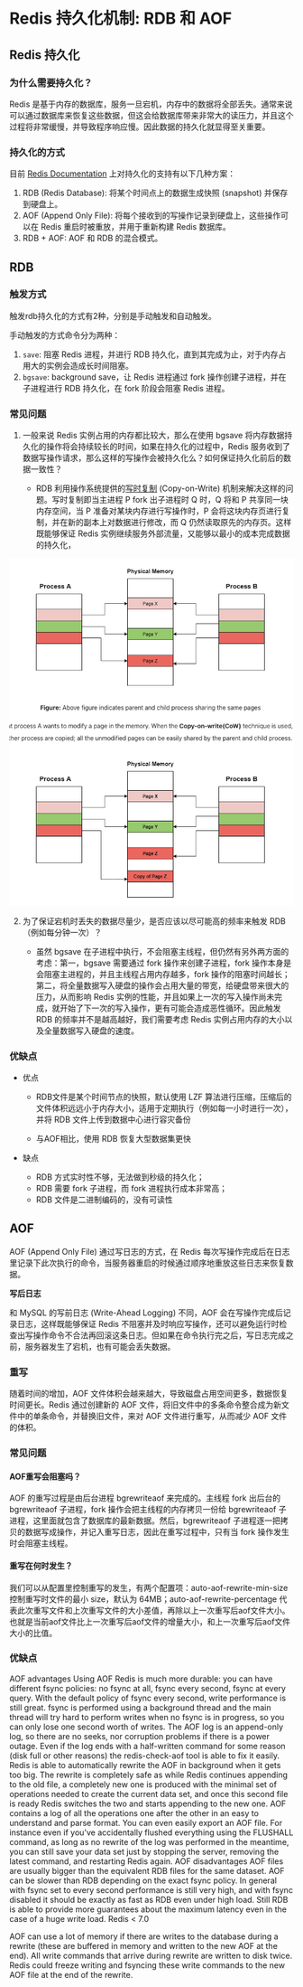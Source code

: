 # Redis 持久化机制: RDB 和 AOF

## Redis 持久化

### 为什么需要持久化？

Redis 是基于内存的数据库，服务一旦宕机，内存中的数据将全部丢失。通常来说可以通过数据库来恢复这些数据，但这会给数据库带来非常大的读压力，并且这个过程将非常缓慢，并导致程序响应慢。因此数据的持久化就显得至关重要。

### 持久化的方式

目前 [Redis Documentation](https://redis.io/docs/management/persistence/) 上对持久化的支持有以下几种方案：

1. RDB (Redis Database): 将某个时间点上的数据生成快照 (snapshot) 并保存到硬盘上。
2. AOF (Append Only File): 将每个接收到的写操作记录到硬盘上，这些操作可以在 Redis 重启时被重放，并用于重新构建 Redis 数据库。
3. RDB + AOF: AOF 和 RDB 的混合模式。

## RDB

### 触发方式

触发rdb持久化的方式有2种，分别是手动触发和自动触发。

手动触发的方式命令分为两种：

1. `save`: 阻塞 Redis 进程，并进行 RDB 持久化，直到其完成为止，对于内存占用大的实例会造成长时间阻塞。
2. `bgsave`: background save，让 Redis 进程通过 fork 操作创建子进程，并在子进程进行 RDB 持久化，在 fork 阶段会阻塞 Redis 进程。

### 常见问题

1. 一般来说 Redis 实例占用的内存都比较大，那么在使用 bgsave 将内存数据持久化的操作将会持续较长的时间，如果在持久化的过程中，Redis 服务收到了数据写操作请求，那么这样的写操作会被持久化么？如何保证持久化前后的数据一致性？

    - RDB 利用操作系统提供的[写时复制](https://en.wikipedia.org/wiki/Copy-on-write) (Copy-on-Write) 机制来解决这样的问题。写时复制即当主进程 P fork 出子进程时 Q 时，Q 将和 P 共享同一块内存空间，当 P 准备对某块内存进行写操作时，P 会将这块内存页进行复制，并在新的副本上对数据进行修改，而 Q 仍然读取原先的内存页。这样既能够保证 Redis 实例继续服务外部流量，又能够以最小的成本完成数据的持久化，

![](1.png)

2. 为了保证宕机时丢失的数据尽量少，是否应该以尽可能高的频率来触发 RDB（例如每分钟一次）？

    - 虽然 bgsave 在子进程中执行，不会阻塞主线程，但仍然有另外两方面的考虑：第一，bgsave 需要通过 fork 操作来创建子进程，fork 操作本身是会阻塞主进程的，并且主线程占用内存越多，fork 操作的阻塞时间越长；第二，将全量数据写入硬盘的操作会占用大量的带宽，给硬盘带来很大的压力，从而影响 Redis 实例的性能，并且如果上一次的写入操作尚未完成，就开始了下一次的写入操作，更有可能会造成恶性循环。因此触发 RDB 的频率并不是越高越好，我们需要考虑 Redis 实例占用内存的大小以及全量数据写入硬盘的速度。


### 优缺点

- 优点

    - RDB文件是某个时间节点的快照，默认使用 LZF 算法进行压缩，压缩后的文件体积远远小于内存大小，适用于定期执行（例如每一小时进行一次），并将 RDB 文件上传到数据中心进行容灾备份

    - 与AOF相比，使用 RDB 恢复大型数据集更快

- 缺点
    - RDB 方式实时性不够，无法做到秒级的持久化；
    - RDB 需要 fork 子进程，而 fork 进程执行成本非常高；
    - RDB 文件是二进制编码的，没有可读性
    
## AOF

AOF (Append Only File) 通过写日志的方式，在 Redis 每次写操作完成后在日志里记录下此次执行的命令，当服务器重启的时候通过顺序地重放这些日志来恢复数据。

**写后日志**

和 MySQL 的写前日志 (Write-Ahead Logging) 不同，AOF 会在写操作完成后记录日志，这样既能够保证 Redis 不阻塞并及时响应写操作，还可以避免运行时检查出写操作命令不合法再回滚这条日志。但如果在命令执行完之后，写日志完成之前，服务器发生了宕机，也有可能会丢失数据。

### 重写

随着时间的增加，AOF 文件体积会越来越大，导致磁盘占用空间更多，数据恢复时间更长。Redis 通过创建新的 AOF 文件，将旧文件中的多条命令整合成为新文件中的单条命令，并替换旧文件，来对 AOF 文件进行重写，从而减少 AOF 文件的体积。

### 常见问题

#### AOF重写会阻塞吗？

AOF 的重写过程是由后台进程 bgrewriteaof 来完成的。主线程 fork 出后台的 bgrewriteaof 子进程，fork 操作会把主线程的内存拷贝一份给 bgrewriteaof 子进程，这里面就包含了数据库的最新数据。然后，bgrewriteaof 子进程逐一把拷贝的数据写成操作，并记入重写日志，因此在重写过程中，只有当 fork 操作发生时会阻塞主线程。

#### 重写在何时发生？

我们可以从配置里控制重写的发生，有两个配置项：auto-aof-rewrite-min-size 控制重写时文件的最小 size，默认为 64MB；auto-aof-rewrite-percentage 代表此次重写文件和上次重写文件的大小差值，再除以上一次重写后aof文件大小。也就是当前aof文件比上一次重写后aof文件的增量大小，和上一次重写后aof文件大小的比值。


### 优缺点

AOF advantages
Using AOF Redis is much more durable: you can have different fsync policies: no fsync at all, fsync every second, fsync at every query. With the default policy of fsync every second, write performance is still great. fsync is performed using a background thread and the main thread will try hard to perform writes when no fsync is in progress, so you can only lose one second worth of writes.
The AOF log is an append-only log, so there are no seeks, nor corruption problems if there is a power outage. Even if the log ends with a half-written command for some reason (disk full or other reasons) the redis-check-aof tool is able to fix it easily.
Redis is able to automatically rewrite the AOF in background when it gets too big. The rewrite is completely safe as while Redis continues appending to the old file, a completely new one is produced with the minimal set of operations needed to create the current data set, and once this second file is ready Redis switches the two and starts appending to the new one.
AOF contains a log of all the operations one after the other in an easy to understand and parse format. You can even easily export an AOF file. For instance even if you've accidentally flushed everything using the FLUSHALL command, as long as no rewrite of the log was performed in the meantime, you can still save your data set just by stopping the server, removing the latest command, and restarting Redis again.
AOF disadvantages
AOF files are usually bigger than the equivalent RDB files for the same dataset.
AOF can be slower than RDB depending on the exact fsync policy. In general with fsync set to every second performance is still very high, and with fsync disabled it should be exactly as fast as RDB even under high load. Still RDB is able to provide more guarantees about the maximum latency even in the case of a huge write load.
Redis < 7.0


AOF can use a lot of memory if there are writes to the database during a rewrite (these are buffered in memory and written to the new AOF at the end).
All write commands that arrive during rewrite are written to disk twice.
Redis could freeze writing and fsyncing these write commands to the new AOF file at the end of the rewrite.